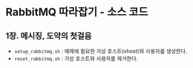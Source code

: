 # RabbitMQ 따라잡기 - 소스 코드

## 1장. 메시징, 도약의 첫걸음

- `setup_rabbitmq.sh` : 예제에 필요한 가상 호스트(vhost)와 사용자를 생성한다.
- `reset_rabbitmq.sh` : 가상 호스트와 사용자를 제거한다.

